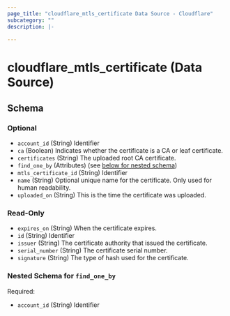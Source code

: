 ```yaml
---
page_title: "cloudflare_mtls_certificate Data Source - Cloudflare"
subcategory: ""
description: |-
  
---
```


# cloudflare_mtls_certificate (Data Source)




<!-- schema generated by tfplugindocs -->
## Schema

### Optional

- `account_id` (String) Identifier
- `ca` (Boolean) Indicates whether the certificate is a CA or leaf certificate.
- `certificates` (String) The uploaded root CA certificate.
- `find_one_by` (Attributes) (see [below for nested schema](#nestedatt--find_one_by))
- `mtls_certificate_id` (String) Identifier
- `name` (String) Optional unique name for the certificate. Only used for human readability.
- `uploaded_on` (String) This is the time the certificate was uploaded.

### Read-Only

- `expires_on` (String) When the certificate expires.
- `id` (String) Identifier
- `issuer` (String) The certificate authority that issued the certificate.
- `serial_number` (String) The certificate serial number.
- `signature` (String) The type of hash used for the certificate.

<a id="nestedatt--find_one_by"></a>
### Nested Schema for `find_one_by`

Required:

- `account_id` (String) Identifier


